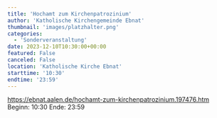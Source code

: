 ```yaml
---
title: 'Hochamt zum Kirchenpatrozinium'
author: 'Katholische Kirchengemeinde Ebnat'
thumbnail: 'images/platzhalter.png'
categories:
  - 'Sonderveranstaltung'
date: 2023-12-10T10:30:00+00:00
featured: False
canceled: False
location: 'Katholische Kirche Ebnat'
starttime: '10:30'
endtime: '23:59'
---
```

https://ebnat.aalen.de/hochamt-zum-kirchenpatrozinium.197476.htm
Beginn: 10:30
 Ende: 23:59